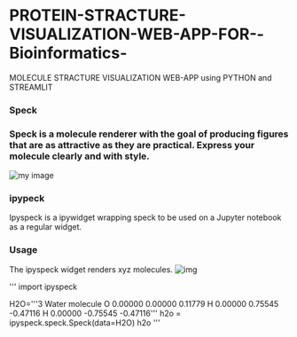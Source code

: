 # PROTEIN-STRACTURE-VISUALIZATION-WEB-APP-FOR--Bioinformatics-
MOLECULE STRACTURE VISUALIZATION WEB-APP using PYTHON and STREAMLIT 


### Speck
### Speck is a molecule renderer with the goal of producing figures that are as attractive as they are practical. Express your molecule clearly and with style.

![my image](https://warehouse-camo.ingress.cmh1.psfhosted.org/0a00837ad40ada1d127b1e7cd7fee5f064b092a4/68747470733a2f2f7261772e67697468756275736572636f6e74656e742e636f6d2f7777777479726f2f737065636b2f67682d70616765732f7374617469632f73637265656e73686f74732f64656d6f2d322e706e67)

### ipypeck

Ipyspeck is a ipywidget wrapping speck to be used on a Jupyter notebook as a regular widget.

### Usage

The ipyspeck widget renders xyz molecules.
![img](https://warehouse-camo.ingress.cmh1.psfhosted.org/0f6c82c45095b3b6f95c24588ca1144cc8b124cf/68747470733a2f2f7261772e67697468756275736572636f6e74656e742e636f6d2f64656e7068692f737065636b2f6d61737465722f7769646765742f697079737065636b2f696d672f68326f2e706e67)

''' import ipyspeck

H2O='''3
Water molecule
O          0.00000        0.00000        0.11779
H          0.00000        0.75545       -0.47116
H          0.00000       -0.75545       -0.47116'''
h2o = ipyspeck.speck.Speck(data=H2O)
h2o ''' 
